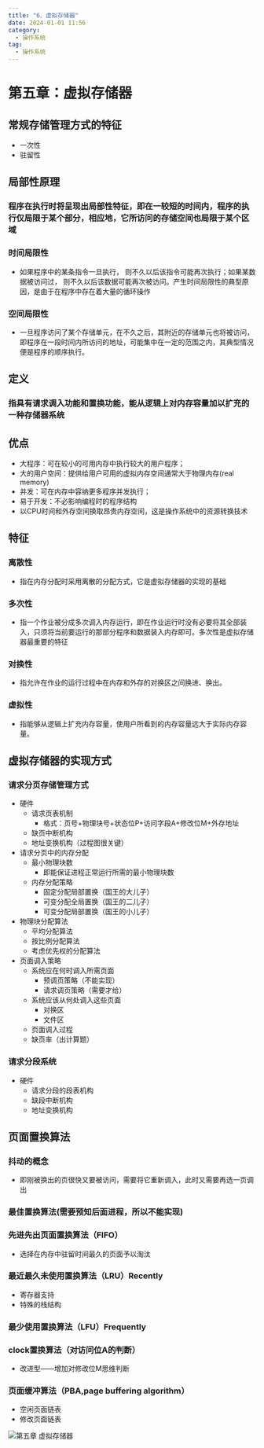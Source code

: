 ```yaml
---
title: "6、虚拟存储器"
date: 2024-01-01 11:56
category:
  - 操作系统
tag:
  - 操作系统
---
```


# 第五章：虚拟存储器
## 常规存储管理方式的特征
- 一次性
- 驻留性
## 局部性原理
### 程序在执行时将呈现出局部性特征，即在一较短的时间内，程序的执行仅局限于某个部分，相应地，它所访问的存储空间也局限于某个区域
### 时间局限性
* 如果程序中的某条指令一旦执行， 则不久以后该指令可能再次执行；如果某数据被访问过， 则不久以后该数据可能再次被访问。产生时间局限性的典型原因，是由于在程序中存在着大量的循环操作
### 空间局限性
* 一旦程序访问了某个存储单元，在不久之后，其附近的存储单元也将被访问，即程序在一段时间内所访问的地址，可能集中在一定的范围之内，其典型情况便是程序的顺序执行。
## 定义
### 指具有请求调入功能和置换功能，能从逻辑上对内存容量加以扩充的一种存储器系统
## 优点
- 大程序：可在较小的可用内存中执行较大的用户程序；
- 大的用户空间：提供给用户可用的虚拟内存空间通常大于物理内存(real memory)
- 并发：可在内存中容纳更多程序并发执行；
- 易于开发：不必影响编程时的程序结构
- 以CPU时间和外存空间换取昂贵内存空间，这是操作系统中的资源转换技术
## 特征
### 离散性
* 指在内存分配时采用离散的分配方式，它是虚拟存储器的实现的基础
### 多次性
* 指一个作业被分成多次调入内存运行，即在作业运行时没有必要将其全部装入，只须将当前要运行的那部分程序和数据装入内存即可。多次性是虚拟存储器最重要的特征
### 对换性
* 指允许在作业的运行过程中在内存和外存的对换区之间换进、换出。
### 虚拟性
* 指能够从逻辑上扩充内存容量，使用户所看到的内存容量远大于实际内存容量。
## 虚拟存储器的实现方式
### 请求分页存储管理方式
* 硬件
    * 请求页表机制
        * 格式：页号+物理块号+状态位P+访问字段A+修改位M+外存地址
    * 缺页中断机构
    * 地址变换机构（过程图很关键）
* 请求分页中的内存分配
    * 最小物理块数
        * 即能保证进程正常运行所需的最小物理块数
    * 内存分配策略
        * 固定分配局部置换（国王的大儿子）
        * 可变分配全局置换（国王的二儿子）
        * 可变分配局部置换（国王的小儿子）
* 物理块分配算法
    * 平均分配算法
    * 按比例分配算法
    * 考虑优先权的分配算法
* 页面调入策略
    * 系统应在何时调入所需页面
        * 预调页策略（不能实现）
        * 请求调页策略（需要才给）
    * 系统应该从何处调入这些页面
        * 对换区
        * 文件区
    * 页面调入过程
    * 缺页率（出计算题）
### 请求分段系统
* 硬件
    * 请求分段的段表机构
    * 缺段中断机构
    * 地址变换机构
## 页面置换算法
### 抖动的概念
* 即刚被换出的页很快又要被访问，需要将它重新调入，此时又需要再选一页调出
### 最佳置换算法(需要预知后面进程，所以不能实现)
### 先进先出页面置换算法（FIFO）
* 选择在内存中驻留时间最久的页面予以淘汰
### 最近最久未使用置换算法（LRU）Recently
* 寄存器支持
* 特殊的栈结构
### 最少使用置换算法（LFU）Frequently
### clock置换算法（对访问位A的判断）
* 改进型——增加对修改位M思维判断
### 页面缓冲算法（PBA,page buffering algorithm）
* 空闲页面链表
* 修改页面链表

![第五章 虚拟存储器](https://cdn.jsdelivr.net/gh/MrJackC/PicGoImages/other/第五章%20虚拟存储器.png)
